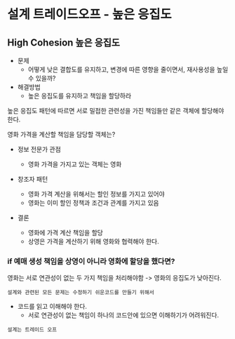 # 설계 트레이드오프 - 높은 응집도

## High Cohesion 높은 응집도

-   문제
    -   어떻게 낮은 결합도를 유지하고, 변경에 따른 영향을 줄이면서, 재사용성을 높일 수 있을까?
-   해결방법
    -   높은 응집도를 유지하고 책임을 할당하라

높은 응집도 패턴에 따르면 서로 밀접한 관련성을 가진 책임들만 같은 객체에 할당해야 한다.

영화 가격을 계산할 책임을 담당할 객체는?

-   정보 전문가 관점
    -   영화 가격을 가지고 있는 객체는 영화
-   창조자 패턴

    -   영화 가격 계산을 위해서는 할인 정보를 가지고 있어야
    -   영화는 이미 할인 정책과 조건과 관계를 가지고 있음

-   결론
    -   영화에 가격 계산 책임을 할당
    -   상영은 가격을 계산하기 위해 영화와 협력해야 한다.

### if 예매 생성 책임을 상영이 아니라 영화에 할당을 했다면?

영화는 서로 연관성이 없는 두 가지 책임을 처리해야함 -> 영화의 응집도가 낮아진다.

`설계와 관련된 모든 문제는 수정하기 쉬운코드를 만들기 위해서`

-   코드를 읽고 이해해야 한다.
    -   서로 연관성이 없는 책임이 하나의 코드안에 있으면 이해하기가 어려워진다.

`설계는 트레이드 오프`
